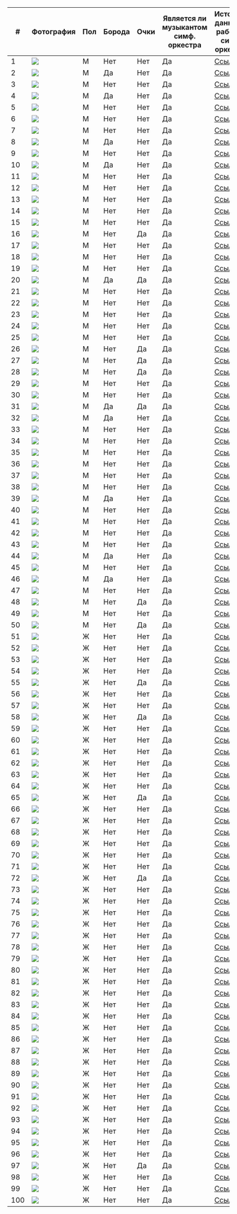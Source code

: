 |#|Фотография | Пол | Борода | Очки | Является ли музыкантом симф. оркестра | Источник данных о работе в симф. оркестре| Источник фото|
|---|---|---|---|---|---|---|---|
|1|![](image0.png)|М|Нет|Нет|Да|[Ссылка](https://vk.com/muska2002)|[Ссылка](https://vk.com/muska2002?z=photo562179653_457244344%2Fphotos562179653)|
|2|![](image1.png)|М|Да|Нет|Да|[Ссылка](https://vk.com/ivan130399)|[Ссылка](https://vk.com/ivan130399?z=photo251224196_456239369%2Fphotos251224196)|
|3|![](image2.png)|М|Нет|Нет|Да|[Ссылка](https://vk.com/barnir)|[Ссылка](https://vk.com/barnir?z=photo137932112_456240267%2Fphotos137932112)|
|4|![](image3.png)|М|Да|Нет|Да|[Ссылка](https://vk.com/tolkodave)|[Ссылка](https://vk.com/tolkodave?z=photo87968025_457239860%2Fphotos87968025)|
|5|![](image4.png)|М|Нет|Нет|Да|[Ссылка](https://vk.com/bogdan.beskrovniy)|[Ссылка](https://vk.com/bogdan.beskrovniy?z=photo239424067_457257676%2Fphotos239424067)|
|6|![](image5.png)|М|Нет|Нет|Да|[Ссылка](https://vk.com/s.godovalov)|[Ссылка](https://vk.com/s.godovalov?z=photo229076700_457242839%2Falbum229076700_0%2Frev)|
|7|![](image6.png)|М|Нет|Нет|Да|[Ссылка](https://vk.com/mik.smirnov)|[Ссылка](https://vk.com/mik.smirnov?z=photo259333357_457265634%2Fphotos259333357)|
|8|![](image7.png)|М|Да|Нет|Да|[Ссылка](https://vk.com/nariman.aliev)|[Ссылка](https://vk.com/nariman.aliev?z=photo2100602_456239143%2Fphotos2100602)|
|9|![](image8.png)|М|Нет|Нет|Да|[Ссылка](https://vk.com/antoni_vi)|[Ссылка](https://vk.com/antoni_vi?z=photo170300782_457247668%2Fphotos170300782)|
|10|![](image9.png)|М|Да|Нет|Да|[Ссылка](https://vk.com/4lexey_nazarov)|[Ссылка](https://vk.com/4lexey_nazarov?z=photo195915446_457245336%2Fphotos195915446)|
|11|![](image10.png)|М|Нет|Нет|Да|[Ссылка](https://vk.com/aaaaaaaaaaaron)|[Ссылка](https://vk.com/aaaaaaaaaaaron?z=photo401231752_457267067%2Fphotos401231752)|
|12|![](image11.png)|М|Нет|Нет|Да|[Ссылка](https://vk.com/id138077821)|[Ссылка](https://vk.com/id138077821?z=photo138077821_457247092%2Fphotos138077821)|
|13|![](image12.png)|М|Нет|Нет|Да|[Ссылка](https://vk.com/id797377)|[Ссылка](https://vk.com/id797377?z=photo797377_387848659%2Fphotos797377)|
|14|![](image13.png)|М|Нет|Нет|Да|[Ссылка](https://vk.com/st1ser)|[Ссылка](https://vk.com/st1ser?z=photo367213831_456244501%2Fphotos367213831)|
|15|![](image14.png)|М|Нет|Нет|Да|[Ссылка](https://vk.com/molodoi_178)|[Ссылка](https://vk.com/molodoi_178?z=photo1358185_457241066%2Fphotos1358185)|
|16|![](image15.png)|М|Нет|Да|Да|[Ссылка](https://vk.com/i_nikiforoff)|[Ссылка](https://vk.com/i_nikiforoff?z=photo189315838_457244782%2Fphotos189315838)|
|17|![](image16.png)|М|Нет|Нет|Да|[Ссылка](https://vk.com/shubinevgeniy)|[Ссылка](https://vk.com/shubinevgeniy?z=photo150979543_457243250%2Fphotos150979543)|
|18|![](image17.png)|М|Нет|Нет|Да|[Ссылка](https://vk.com/id1413684)|[Ссылка](https://vk.com/id1413684?z=photo1413684_457244559%2Fphotos1413684)|
|19|![](image18.png)|М|Нет|Нет|Да|[Ссылка](https://vk.com/antoshapianist)|[Ссылка](https://vk.com/antoshapianist?z=photo236643870_456240276%2Fphotos236643870)|
|20|![](image19.png)|М|Да|Да|Да|[Ссылка](https://vk.com/eugenezinin)|[Ссылка](https://vk.com/eugenezinin?z=photo9822976_457243493%2Falbum9822976_0%2Frev)|
|21|![](image20.png)|М|Нет|Нет|Да|[Ссылка](https://vk.com/musikwissenschaftler)|[Ссылка](https://vk.com/musikwissenschaftler?z=photo95810496_457243463%2Fphotos95810496)|
|22|![](image21.png)|М|Нет|Нет|Да|[Ссылка](https://vk.com/ivanrogachev98)|[Ссылка](https://vk.com/ivanrogachev98?z=photo48710625_457246922%2Fphotos48710625)|
|23|![](image22.png)|М|Нет|Нет|Да|[Ссылка](https://vk.com/dencello)|[Ссылка](https://vk.com/dencello?z=photo2007764_457246023%2Fphotos2007764)|
|24|![](image25.png)|М|Нет|Нет|Да|[Ссылка](https://vk.com/maxim_daminov)|[Ссылка](https://vk.com/maxim_daminov?z=photo179515928_457252093%2Fphotos179515928)|
|25|![](image29.png)|М|Нет|Нет|Да|[Ссылка](https://vk.com/khazan.music)|[Ссылка](https://vk.com/khazan.music?z=photo2088595_287637185%2Fphotos2088595)|
|26|![](image30.png)|М|Нет|Да|Да|[Ссылка](https://vk.com/ipiano)|[Ссылка](https://vk.com/ipiano?z=photo34562872_457248264%2Fphotos34562872)|
|27|![](image31.png)|М|Нет|Да|Да|[Ссылка](https://vk.com/hwheart)|[Ссылка](https://vk.com/hwheart?z=photo33105732_340129559%2Fphotos33105732)|
|28|![](image32.png)|М|Нет|Да|Да|[Ссылка](https://vk.com/p.ryabkov99)|[Ссылка](https://vk.com/p.ryabkov99?z=photo179214888_457242312%2Fphotos179214888)|
|29|![](image33.png)|М|Нет|Нет|Да|[Ссылка](https://vk.com/alxndrfrsv)|[Ссылка](https://vk.com/alxndrfrsv?z=photo186213995_457244762%2Fphotos186213995)|
|30|![](image34.png)|М|Нет|Нет|Да|[Ссылка](https://vk.com/stanis993)|[Ссылка](https://vk.com/stanis993?z=photo16112222_457240339%2Falbum16112222_0%2Frev)|
|31|![](image35.png)|М|Да|Да|Да|[Ссылка](https://vk.com/izlomdoc)|[Ссылка](https://vk.com/izlomdoc?z=photo22027763_312464280%2Fphotos22027763)|
|32|![](image36.jpg)|М|Да|Нет|Да|[Ссылка](https://vk.com/id1094145)|[Ссылка](https://vk.com/id1094145?z=photo1094145_430420936%2Fphotos1094145)|
|33|![](image37.png)|М|Нет|Нет|Да|[Ссылка](https://vk.com/id81654712)|[Ссылка](https://vk.com/id81654712?z=photo81654712_439190840%2Fphotos81654712)|
|34|![](image39.png)|М|Нет|Нет|Да|[Ссылка](https://vk.com/id4142923)|[Ссылка](https://vk.com/id4142923?z=photo4142923_336554567%2Falbum4142923_0%2Frev)|
|35|![](image40.png)|М|Нет|Нет|Да|[Ссылка](https://vk.com/angel_wang)|[Ссылка](https://vk.com/angel_wang?z=photo610062201_457239684%2Fphotos610062201)|
|36|![](image41.png)|М|Нет|Нет|Да|[Ссылка](https://vk.com/igorshumaev)|[Ссылка](https://vk.com/igorshumaev?z=photo4534856_457240268%2Falbum4534856_0%2Frev)|
|37|![](image42.png)|М|Нет|Нет|Да|[Ссылка](https://vk.com/tenorediforza2000)|[Ссылка](https://vk.com/tenorediforza2000?z=photo264679827_436495857%2Fphotos264679827)|
|38|![](image43.png)|М|Нет|Нет|Да|[Ссылка](https://vk.com/id115807304)|[Ссылка](https://vk.com/id115807304?z=photo115807304_457245965%2Fphotos115807304)|
|39|![](image46.png)|М|Да|Нет|Да|[Ссылка](https://vk.com/dmitry_borodin_violin)|[Ссылка](https://vk.com/dmitry_borodin_violin?z=photo17164951_457244806%2Fphotos17164951)|
|40|![](image47.png)|М|Нет|Нет|Да|[Ссылка](https://vk.com/vandoren56)|[Ссылка](https://vk.com/vandoren56?z=photo12375687_335492665%2Fphotos12375687)|
|41|![](image48.png)|М|Нет|Нет|Да|[Ссылка](https://vk.com/id1468387)|[Ссылка](https://vk.com/id1468387?z=photo1468387_456239040%2Fphotos1468387)|
|42|![](image49.png)|М|Нет|Нет|Да|[Ссылка](https://vk.com/id3893228)|[Ссылка](https://vk.com/id3893228?z=photo3893228_311270208%2Falbum3893228_0%2Frev)|
|43|![](image50.png)|М|Нет|Нет|Да|[Ссылка](https://vk.com/mgas_fm)|[Ссылка](https://vk.com/mgas_fm?z=photo359979540_457260943%2Fphotos359979540)|
|44|![](image51.png)|М|Да|Нет|Да|[Ссылка](https://vk.com/aludevig)|[Ссылка](https://vk.com/aludevig?z=photo5413087_270090611%2Falbum5413087_0%2Frev)|
|45|![](image53.png)|М|Нет|Нет|Да|[Ссылка](https://vk.com/tsp13)|[Ссылка](https://vk.com/tsp13?z=photo180410548_305226046%2Fphotos180410548)|
|46|![](image54.png)|М|Да|Нет|Да|[Ссылка](https://vk.com/id8126513)|[Ссылка](https://vk.com/id8126513?z=photo8126513_457241126%2Fphotos8126513)|
|47|![](image55.png)|М|Нет|Нет|Да|[Ссылка](https://vk.com/fagotist)|[Ссылка](https://vk.com/fagotist?z=photo556424_457242301%2Falbum556424_0%2Frev)|
|48|![](image56.png)|М|Нет|Да|Да|[Ссылка](https://vk.com/kkomoltsev)|[Ссылка](https://vk.com/kkomoltsev?z=photo52042077_457242131%2Falbum52042077_0%2Frev)|
|49|![](image57.png)|М|Нет|Нет|Да|[Ссылка](https://vk.com/id7177128)|[Ссылка](https://vk.com/id7177128?z=photo7177128_377129803%2Fphotos7177128)|
|50|![](image58.png)|М|Нет|Да|Да|[Ссылка](https://vk.com/brabuzzzz)|[Ссылка](https://vk.com/brabuzzzz?z=photo339853388_457264316%2Falbum339853388_0%2Frev)|
|51|![](image59.jpeg)|Ж|Нет|Нет|Да|[Ссылка](https://vk.com/id173440658)|[Ссылка](https://vk.com/id173440658?z=photo173440658_457247564%2Fphotos173440658)|
|52|![](image60.jpeg)|Ж|Нет|Нет|Да|[Ссылка](https://vk.com/eylieeeee)|[Ссылка](https://vk.com/eylieeeee?z=photo204714558_457271832%2Fphotos204714558)|
|53|![](image61.jpeg)|Ж|Нет|Нет|Да|[Ссылка](https://vk.com/milena__gia)|[Ссылка](https://vk.com/milena__gia?z=photo358372485_457260149%2Fphotos358372485)|
|54|![](image64.jpeg)|Ж|Нет|Нет|Да|[Ссылка](https://vk.com/id74985909)|[Ссылка](https://vk.com/id74985909?z=photo74985909_456244889%2Fphotos74985909)|
|55|![](image65.jpeg)|Ж|Нет|Да|Да|[Ссылка](https://vk.com/le_space)|[Ссылка](https://vk.com/le_space?z=photo28526822_456242622%2Fphotos28526822)|
|56|![](image66.jpeg)|Ж|Нет|Нет|Да|[Ссылка](https://vk.com/id6576592)|[Ссылка](https://vk.com/id6576592?z=photo6576592_200692709%2Fphotos6576592)|
|57|![](image67.jpeg)|Ж|Нет|Нет|Да|[Ссылка](https://vk.com/tatatimberlake)|[Ссылка](https://vk.com/tatatimberlake?z=photo189007164_457248752%2Fphotos189007164)|
|58|![](image118.jpeg)|Ж|Нет|Да|Да|[Ссылка](https://vk.com/kuranta)|[Ссылка](https://vk.com/kuranta?z=photo5286703_457268235%2Fphotos5286703)|
|59|![](image69.jpeg)|Ж|Нет|Нет|Да|[Ссылка](https://vk.com/gilanyusha)|[Ссылка](https://vk.com/gilanyusha?z=photo90328838_457260233%2Fphotos90328838)|
|60|![](image70.jpeg)|Ж|Нет|Нет|Да|[Ссылка](https://vk.com/id178488035)|[Ссылка](https://vk.com/id178488035?z=photo178488035_457245064%2Fphotos178488035)|
|61|![](image71.jpeg)|Ж|Нет|Нет|Да|[Ссылка](https://vk.com/aa.safronova)|[Ссылка](https://vk.com/aa.safronova?z=photo322401335_457259117%2Fphotos322401335)|
|62|![](image73.jpeg)|Ж|Нет|Нет|Да|[Ссылка](https://vk.com/marykkk3)|[Ссылка](https://vk.com/marykkk3?z=photo320173513_457259575%2Fphotos320173513)|
|63|![](image74.jpeg)|Ж|Нет|Нет|Да|[Ссылка](https://vk.com/lerasax)|[Ссылка](https://vk.com/lerasax?z=photo69957597_456244186%2Fphotos69957597)|
|64|![](image75.jpeg)|Ж|Нет|Нет|Да|[Ссылка](https://vk.com/id19461112)|[Ссылка](https://vk.com/id19461112?z=photo19461112_457248575%2Falbum19461112_0%2Frev)|
|65|![](image76.jpeg)|Ж|Нет|Да|Да|[Ссылка](https://vk.com/id31592106)|[Ссылка](https://vk.com/id31592106?z=photo31592106_456242425%2Fphotos31592106)|
|66|![](image77.jpeg)|Ж|Нет|Нет|Да|[Ссылка](https://vk.com/adele_adel)|[Ссылка](https://vk.com/adele_adel?z=photo153232597_456241742%2Fphotos153232597)|
|67|![](image78.jpeg)|Ж|Нет|Нет|Да|[Ссылка](https://vk.com/anastasiapolyakova2013)|[Ссылка](https://vk.com/anastasiapolyakova2013?z=photo137524624_456241531%2Fphotos137524624)|
|68|![](image79.jpeg)|Ж|Нет|Нет|Да|[Ссылка](https://vk.com/lucy_aytubaeva)|[Ссылка](https://vk.com/lucy_aytubaeva?z=photo268363302_457274936%2Fphotos268363302)|
|69|![](image80.jpeg)|Ж|Нет|Нет|Да|[Ссылка](https://vk.com/id2295657)|[Ссылка](https://vk.com/id2295657?z=photo2295657_456239079%2Fphotos2295657)|
|70|![](image82.jpeg)|Ж|Нет|Нет|Да|[Ссылка](https://vk.com/emiliakozheva)|[Ссылка](https://vk.com/emiliakozheva?z=photo93169196_457255580%2Fphotos93169196)|
|71|![](image83.jpeg)|Ж|Нет|Нет|Да|[Ссылка](https://vk.com/id153970489)|[Ссылка](https://vk.com/id153970489?z=photo153970489_457243259%2Fphotos153970489)|
|72|![](image84.jpeg)|Ж|Нет|Да|Да|[Ссылка](https://vk.com/tanjol)|[Ссылка](https://vk.com/tanjol?z=photo182703089_457240557%2Fphotos182703089)|
|73|![](image86.jpeg)|Ж|Нет|Нет|Да|[Ссылка](https://vk.com/e.shidyakova)|[Ссылка](https://vk.com/e.shidyakova?z=photo305111873_457254156%2Falbum305111873_0%2Frev)|
|74|![](image87.jpeg)|Ж|Нет|Нет|Да|[Ссылка](https://vk.com/sofia.bridge)|[Ссылка](https://vk.com/sofia.bridge?z=photo19475857_456240597%2Fphotos19475857)|
|75|![](image88.jpeg)|Ж|Нет|Нет|Да|[Ссылка](https://vk.com/sirgevna)|[Ссылка](https://vk.com/sirgevna?z=photo1345102_456240444%2Fphotos1345102)|
|76|![](image89.jpeg)|Ж|Нет|Нет|Да|[Ссылка](https://vk.com/zhovo)|[Ссылка](https://vk.com/zhovo?z=photo213351579_457242256%2Fphotos213351579)|
|77|![](image90.jpeg)|Ж|Нет|Нет|Да|[Ссылка](https://vk.com/natalia_sova17)|[Ссылка](https://vk.com/natalia_sova17?z=photo188860138_457245914%2Fphotos188860138)|
|78|![](image91.jpeg)|Ж|Нет|Нет|Да|[Ссылка](https://vk.com/id_lita)|[Ссылка](https://vk.com/id_lita?z=photo322612680_457247851%2Fphotos322612680)|
|79|![](image93.jpeg)|Ж|Нет|Нет|Да|[Ссылка](https://vk.com/alla.opera)|[Ссылка](https://vk.com/alla.opera?z=photo343304739_457250998%2Fphotos343304739)|
|80|![](image94.jpeg)|Ж|Нет|Нет|Да|[Ссылка](https://vk.com/id31373058)|[Ссылка](https://vk.com/id31373058?z=photo31373058_457240851%2Fphotos31373058)|
|81|![](image95.jpeg)|Ж|Нет|Нет|Да|[Ссылка](https://vk.com/lyonesse)|[Ссылка](https://vk.com/lyonesse?z=photo1721951_373853575%2Fphotos1721951)|
|82|![](image96.jpeg)|Ж|Нет|Нет|Да|[Ссылка](https://vk.com/margaritis)|[Ссылка](https://vk.com/margaritis?z=photo161349188_457242431%2Fphotos161349188)|
|83|![](image98.jpeg)|Ж|Нет|Нет|Да|[Ссылка](https://vk.com/kulikovasilisa)|[Ссылка](https://vk.com/kulikovasilisa?z=photo158217096_457249057%2Fphotos158217096)|
|84|![](image99.jpeg)|Ж|Нет|Нет|Да|[Ссылка](https://vk.com/slwdrip)|[Ссылка](https://vk.com/slwdrip?z=photo557478258_457245917%2Fphotos557478258)|
|85|![](image100.jpeg)|Ж|Нет|Нет|Да|[Ссылка](https://vk.com/ekaterinaxid)|[Ссылка](https://vk.com/ekaterinaxid?z=photo384061567_457247876%2Fphotos384061567)|
|86|![](image101.jpeg)|Ж|Нет|Нет|Да|[Ссылка](https://vk.com/id1512450)|[Ссылка](https://vk.com/id1512450?z=photo1512450_457240930%2Fphotos1512450)|
|87|![](image102.jpeg)|Ж|Нет|Нет|Да|[Ссылка](https://vk.com/zibarevapolina)|[Ссылка](https://vk.com/zibarevapolina?z=photo47197077_457247911%2Fphotos47197077)|
|88|![](image105.jpeg)|Ж|Нет|Нет|Да|[Ссылка](https://vk.com/asanakkk)|[Ссылка](https://m.vk.com/photos222599584?z=photo222599584_457252292%2Fphoto_feed222599584)|
|89|![](image106.jpeg)|Ж|Нет|Нет|Да|[Ссылка](https://vk.com/nastasia_argentum)|[Ссылка](https://vk.com/nastasia_argentum?z=photo213543868_457255466%2Fphotos213543868)|
|90|![](image107.jpeg)|Ж|Нет|Нет|Да|[Ссылка](https://vk.com/dochlik)|[Ссылка](https://vk.com/dochlik?z=photo252392396_457252503%2Fphotos252392396)|
|91|![](image108.jpeg)|Ж|Нет|Нет|Да|[Ссылка](https://vk.com/kiselevavu)|[Ссылка](https://vk.com/kiselevavu?z=photo23864096_456240372%2Fphotos23864096)|
|92|![](image109.jpeg)|Ж|Нет|Нет|Да|[Ссылка](https://vk.com/alexakoroleva)|[Ссылка](https://vk.com/alexakoroleva?z=photo31459620_457252275%2Fphotos31459620)|
|93|![](image110.jpeg)|Ж|Нет|Нет|Да|[Ссылка](https://vk.com/id506529888)|[Ссылка](https://vk.com/id506529888?z=photo506529888_457243536%2Fphotos506529888)|
|94|![](image111.jpeg)|Ж|Нет|Нет|Да|[Ссылка](https://vk.com/dbudnyak)|[Ссылка](https://vk.com/dbudnyak?z=photo138526570_457242415%2Fphotos138526570)|
|95|![](image112.jpeg)|Ж|Нет|Нет|Да|[Ссылка](https://vk.com/grobovshchic)|[Ссылка](https://vk.com/grobovshchic?z=photo166512469_457257278%2Fphotos166512469)|
|96|![](image113.jpeg)|Ж|Нет|Нет|Да|[Ссылка](https://vk.com/id19615824)|[Ссылка](https://vk.com/id19615824?z=photo19615824_457241715%2Fphotos19615824)|
|97|![](image114.jpeg)|Ж|Нет|Да|Да|[Ссылка](https://vk.com/tanya_belkina2000)|[Ссылка](https://vk.com/tanya_belkina2000?z=photo158102150_457244534%2Fphotos158102150)|
|98|![](image115.jpeg)|Ж|Нет|Нет|Да|[Ссылка](https://vk.com/valerie_islamova)|[Ссылка](https://vk.com/valerie_islamova?z=photo78651467_457241029%2Fphotos78651467)|
|99|![](image116.jpeg)|Ж|Нет|Нет|Да|[Ссылка](https://vk.com/polistia)|[Ссылка](https://vk.com/polistia?z=photo551422337_457243898%2Fphotos551422337)|
|100|![](image117.jpeg)|Ж|Нет|Нет|Да|[Ссылка](https://vk.com/astichkasti)|[Ссылка](https://vk.com/astichkasti?z=photo76684649_457250121%2Fphotos76684649)|

